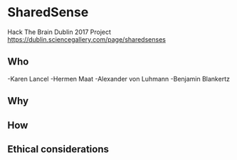 # SharedSense
Hack The Brain Dublin 2017 Project
https://dublin.sciencegallery.com/page/sharedsenses

## Who
 -Karen Lancel
 -Hermen Maat
 -Alexander von Luhmann
 -Benjamin Blankertz

## Why


## How


## Ethical considerations
